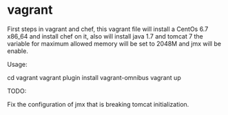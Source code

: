 # vagrant

First steps in vagrant and chef, this vagrant file will install
a CentOs 6.7 x86_64 and install chef on it, also will install java 1.7 
and tomcat 7 the variable for maximum allowed memory will be set to 2048M and
jmx will be enable.


Usage:

cd vagrant
vagrant plugin install vagrant-omnibus
vagrant up


TODO:

Fix the configuration of jmx that is breaking tomcat initialization.
